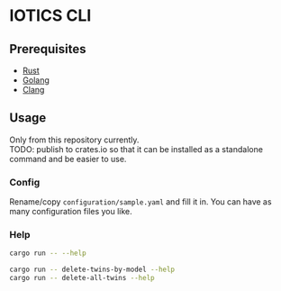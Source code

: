 # IOTICS CLI

## Prerequisites

- [Rust][toolchain]
- [Golang][golang]
- [Clang][clang]

## Usage

Only from this repository currently. \
TODO: publish to crates.io so that it can be installed as a standalone command and be easier to use.

### Config

Rename/copy `configuration/sample.yaml` and fill it in. You can have as many configuration files you like.

### Help

```bash
cargo run -- --help
```

```bash
cargo run -- delete-twins-by-model --help
cargo run -- delete-all-twins --help
```

[toolchain]: https://rustup.rs
[golang]: https://golang.org/doc/install
[clang]: https://clang.llvm.org/get_started.html

